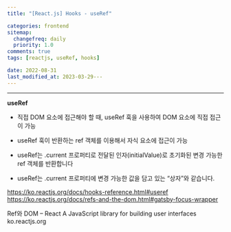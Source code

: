 ```yaml
---
title: "[React.js] Hooks - useRef"

categories: frontend
sitemap:
  changefreq: daily
  priority: 1.0
comments: true
tags: [reactjs, useRef, hooks]

date: 2022-08-31
last_modified_at: 2023-03-29---
---
```


---

**useRef**

- 직접 DOM 요소에 접근해야 할 때, useRef 훅을 사용하여 DOM 요소에 직접 접근이 가능
- useRef 훅이 반환하는 ref 객체를 이용해서 자식 요소에 접근이 가능

- useRef는 .current 프로퍼티로 전달된 인자(initialValue)로 초기화된 변경 가능한 ref 객체를 반환합니다

- useRef는 .current 프로퍼티에 변경 가능한 값을 담고 있는 “상자”와 같습니다.
  ​
  ​

https://ko.reactjs.org/docs/hooks-reference.html#useref
​
​
​
https://ko.reactjs.org/docs/refs-and-the-dom.html#gatsby-focus-wrapper

Ref와 DOM – React
A JavaScript library for building user interfaces
ko.reactjs.org
